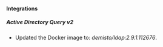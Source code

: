 #### Integrations
##### Active Directory Query v2
- Updated the Docker image to: *demisto/ldap:2.9.1.112676*.
